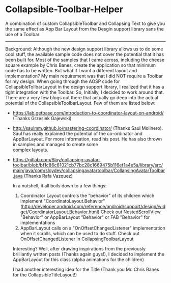 # Collapsible-Toolbar-Helper
A combination of custom CollapsibleToolbar and Collapsing Text to give you the same effect as App Bar Layout from the Desgin support library sans the use of a Toolbar
____
 Background:
  Although the new design support library allows us to do some cool stuff, the available sample code
  does not cover the potential that it has been built for. Most of the samples that I came across,
  including the cheese square example by Chris Banes, create the application so that minimum code has to be written.
  But what if I want a different layout and implementation? 
  My main requirement was that I did NOT require a Toolbar for my design. When going through the AOSP code for 
  CollapsibleTollbarLayout in the design support library, I realized that it has a tight integration with the Toolbar.
  So, Initially, I decided to work around that. There are a very few blogs out there that actually go deep into the actual potential 
  of the CollapsibleToolbarLayout. Few of them are listed below:
  
 - https://lab.getbase.com/introduction-to-coordinator-layout-on-android/ (Thanks Grzesiek Gajewski)
 - http://saulmm.github.io/mastering-coordinator/ (Thanks Saul Molinero).
  Saul has really explained the potential of the co-ordinator and AppBarLayout. For more   information,  read his post. He has also thrown in samples and managed to create some       
  complex layouts.
- https://gitlab.com/Sloy/collapsing-avatar-toolbar/blob/bf1c86c61021cb77bc28c1669475b116ef1a4e5a/library/src/main/java/com/sloydev/collapsingavatartoolbar/CollapsingAvatarToolbar.java (Thanks Rafa Vazquez)
 
  In a nutshell, it all boils down to a few things:
  1.   Coordinator Layout controls the "behavior" of its children which implement "CoordinatoLayout.Behavior"
       (http://developer.android.com/reference/android/support/design/widget/CoordinatorLayout.Behavior.html)
       Check out NestedScrollView "Behavior" or AppBarLayout "Behavior" or FAB "Behavior" for implementations
  2.   AppBarLayout calls on a "OnOffsetChangedListener" implementation when it scrolls, which can be used
       to do stuff. Check out OnOffsetChangedListener in CollapsingToolbarLayout
 
  Interesting? Well, after drawing inspirations from the previously brilliantly written posts (Thanks again
  guys!), I decided to implement the AppBarLayout for this class (alpha animations for the children)
 
  I had another interesting idea for the Title (Thank you Mr. Chris Banes for the CollapsibleTitleLayout!)
